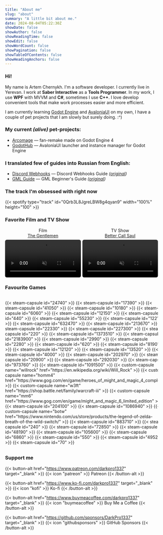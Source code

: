 ```yaml
---
title: "About me"
slug: "about"
summary: "A little bit about me."
date: 2024-08-04T05:22:30Z
showDate: false
showAuthor: false
showReadingTime: false
showEdit: false
showWordCount: false
showPagination: false
showTableOfContents: false
showHeadingAnchors: false
---
```


### Hi!

My name is Artem Chernykh. I'm a software developer. I currently live in Yerevan. I work at **Saber Interactive** as a **Tools Programmer**. In my work, I use **WPF** with MVVM and **C#**, sometimes I use **C++**. I love develop convenient tools that make work processes easier and more efficient.

I am currently learning [Godot Engine](https://godotengine.org) and [AvaloniaUI](https://avaloniaui.net) on my own, I have a couple of pet projects that I am slowly but surely doing. :^)

### My current *(alive)* pet-projects:
* [Arcomage](https://github.com/DarkPro1337/arcomage) — fan-remake made on Godot Engine 4
* [GodotHub](https://github.com/DarkPro1337/GodotHub) — AvaloniaUI launcher and instance manager for Godot Engine

### I translated few of guides into Russian from English:
* [Discord Webhooks](https://darkpro1337.github.io/discord-webhooks) — Discord Webhooks Guide *([original](https://birdie0.github.io/discord-webhooks-guide/))*
* [GML Guide](https://darkpro1337.github.io/gml-guide/) — GML Beginner's Guide *([original](https://gdpalace.wordpress.com/learn-gml/))*

### The track I'm obsessed with right now
{{< spotify type="track" id="0Qrb3L8JgreLBW8g4qyan9" width="100%" height="100" >}}

### Favorite Film and TV Show
<div style="display: flex; gap: 5px; flex-wrap: wrap; align-items: flex-start; justify-content: space-between; flex-direction: row; width: 100%;">
  <div style="flex: 1 1 45%; text-align: center; margin: 0; padding: 0; max-width: 100%;">
    <span style="display: block; margin-bottom: 5px;">Film<br><a href="https://www.imdb.com/title/tt8367814/" target="_blank">The Gentlemen</a></span>
    <video width="100%" autoplay loop muted style="display: block; margin: 0; border-radius: .375rem;">
      <source src="https://i.imgur.com/jnME29b.mp4" type="video/mp4">
    </video>
  </div>
  <div style="flex: 1 1 45%; text-align: center; margin: 0; padding: 0; max-width: 100%;">
    <span style="display: block; margin-bottom: 5px;">TV Show<br><a href="https://www.imdb.com/title/tt3032476/" target="_blank">Better Call Saul</a></span>
    <video width="100%" autoplay loop muted style="display: block; margin: 0; border-radius: .375rem;">
      <source src="https://i.imgur.com/plIYuOI.mp4" type="video/mp4">
    </video>
  </div>
</div>

### Favourite Games
<style>
.custom-capsule-img:hover {
    opacity: 0.5;
}
.steam-capsule-img:hover {
    opacity: 0.5;
}
</style>
<div style="display: grid; grid-template-columns: repeat(4, 140fr); justify-content: flex-start; border-radius: .375rem; overflow: hidden; margin-top: 32px; margin-bottom: 32px;">
  {{< steam-capsule id="24740" >}}
  {{< steam-capsule id="17390" >}}
  {{< steam-capsule id="41050" >}}
  {{< steam-capsule id="10180" >}}
  {{< steam-capsule id="6060" >}}
  {{< steam-capsule id="12150" >}}
  {{< steam-capsule id="440" >}}
  {{< steam-capsule id="55230" >}}
  {{< steam-capsule id="12210" >}}
  {{< steam-capsule id="632470" >}}
  {{< steam-capsule id="213670" >}}
  {{< steam-capsule id="22330" >}}
  {{< steam-capsule id="227300" >}}
  {{< steam-capsule id="220" >}}
  {{< steam-capsule id="1373510" >}}
  {{< steam-capsule id="2183900" >}}
  {{< steam-capsule id="2990" >}}
  {{< steam-capsule id="2280" >}}
  {{< steam-capsule id="620" >}}
  {{< steam-capsule id="8190" >}}
  {{< steam-capsule id="12120" >}}
  {{< steam-capsule id="13520" >}}
  {{< steam-capsule id="4000" >}}
  {{< steam-capsule id="202970" >}}
  {{< steam-capsule id="20900" >}}
  {{< steam-capsule id="292030" >}}
  {{< steam-capsule id="973760" >}}
  {{< steam-capsule id="1091500" >}}
  {{< custom-capsule name="willrock" href="https://en.wikipedia.org/wiki/Will_Rock" >}}
  {{< custom-capsule name="homm4" href="https://www.gog.com/en/game/heroes_of_might_and_magic_4_complete" >}}
  {{< custom-capsule name="w3ft" href="https://shop.battle.net/family/warcraft-iii" >}}
  {{< custom-capsule name="mm6" href="https://www.gog.com/en/game/might_and_magic_6_limited_edition" >}}
  {{< steam-capsule id="204100" >}}
  {{< steam-capsule id="1086940" >}}
  {{< custom-capsule name="botw" href="https://www.nintendo.com/us/store/products/the-legend-of-zelda-breath-of-the-wild-switch/" >}}
  {{< steam-capsule id="883710" >}}
  {{< steam-capsule id="240" >}}
  {{< steam-capsule id="72850" >}}
  {{< steam-capsule id="48190" >}}
  {{< steam-capsule id="105600" >}}
  {{< steam-capsule id="6860" >}}
  {{< steam-capsule id="550" >}}
  {{< steam-capsule id="49520" >}}
  {{< steam-capsule id="70" >}}
</div>

### Support me
{{< button-alt href="https://www.patreon.com/darkpro1337" target="_blank" >}}
{{< icon "patreon" >}} Patreon
{{< /button-alt >}}

{{< button-alt href="https://www.ko-fi.com/darkpro1337" target="_blank" >}}
{{< icon "kofi" >}} Ko-fi
{{< /button-alt >}}

{{< button-alt href="https://www.buymeacoffee.com/darkpro1337" target="_blank" >}}
{{< icon "buymeacoffee" >}} Buy Me a Coffee
{{< /button-alt >}}

{{< button-alt href="https://github.com/sponsors/DarkPro1337" target="_blank" >}}
{{< icon "githubsponsors" >}} GitHub Sponsors
{{< /button-alt >}}